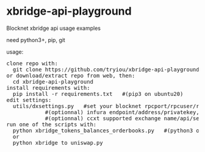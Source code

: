 # xbridge-api-playground
Blocknet xbridge api usage examples

need python3+, pip, git

usage:
<pre>
clone repo with:
  git clone https://github.com/tryiou/xbridge-api-playground.git
or download/extract repo from web, then:
  cd xbridge-api-playground
install requirements with:
  pip install -r requirements.txt   #(pip3 on ubuntu20)
edit settings:
  utils/dxsettings.py	#set your blocknet rpcport/rpcuser/rpcpassword,
  			#(optionnal) infura endpoint/address/privatekey,
  			#(optionnal) ccxt supported exchange name/api/secret.
run one of the scripts with:
  python xbridge_tokens_balances_orderbooks.py   #(python3 on ubuntu20)
  or
  python xbridge_to_uniswap.py 
</pre>
